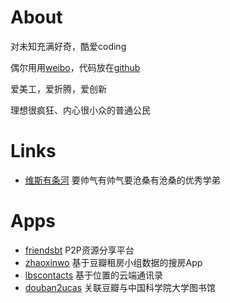 About
=====

对未知充满好奇，酷爱coding

偶尔用用[weibo](http://weibo.com/u/1704839092/)，代码放在[github](https://github.com/zhangxiaoyang/)

爱美工，爱折腾，爱创新

理想很疯狂、内心很小众的普通公民

Links
=====

- [维斯有条河](http://vince67.github.io/)
要帅气有帅气要沧桑有沧桑的优秀学弟

Apps
====

- [friendsbt](http://friendsbt.com/)
P2P资源分享平台
- [zhaoxinwo](http://zhaoxinwo.com/)
基于豆瓣租房小组数据的搜房App
- [lbscontacts](http://lbscontacts.sinaapp.com/)
基于位置的云端通讯录
- [douban2ucas](http://douban2ucas.sinaapp.com/)
关联豆瓣与中国科学院大学图书馆
